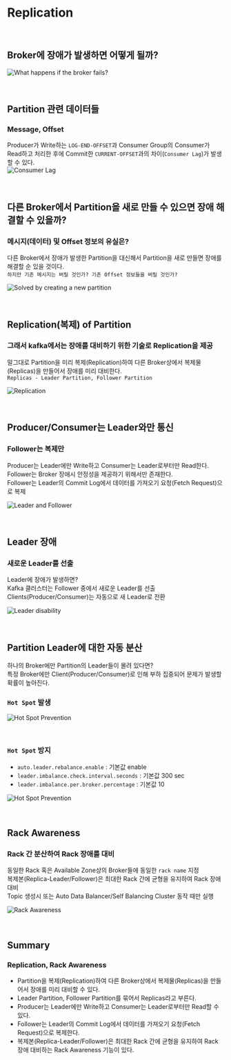 # Replication

<br>

## Broker에 장애가 발생하면 어떻게 될까?
![What happens if the broker fails?](../images/39.What%20happens%20if%20the%20broker%20fails..PNG)

<br>

## Partition 관련 데이터들
### Message, Offset
Producer가 Write하는 `LOG-END-OFFSET`과 Consumer Group의 Consumer가 Read하고 처리한 후에 Commit한 `CURRENT-OFFSET`과의 차이(`Consumer Lag`)가 발생할 수 있다.  
![Consumer Lag](../images/40.Consumer%20Lag.PNG)

<br>

## 다른 Broker에서 Partition을 새로 만들 수 있으면 장애 해결할 수 있을까?
### 메시지(데이터) 및 Offset 정보의 유실은?
다른 Broker에서 장애가 발생한 Partition을 대신해서 Partition을 새로 만들면 장애를 해결할 순 있을 것이다.  
`하지만 기존 메시지는 버릴 것인가? 기존 Offset 정보들을 버릴 것인가?`  

![Solved by creating a new partition](../images/41.Solved%20by%20creating%20a%20new%20partition.PNG)

<br>

## Replication(복제) of Partition
### 그래서 kafka에서는 장애를 대비하기 위한 기술로 Replication을 제공
말그대로 Partition을 미리 복제(Replication)하여 다른 Broker상에서 복제물(Replicas)을 만들어서 장애를 미리 대비한다.  
`Replicas - Leader Partition, Follower Partition`

![Replication](../images/42.Replication.PNG)

<br>

## Producer/Consumer는 Leader와만 통신
### Follower는 복제만
Producer는 Leader에만 Write하고 Consumer는 Leader로부터만 Read한다.  
Follower는 Broker 장애시 안정성을 제공하기 위해서만 존재한다.  
Follower는 Leader의 Commit Log에서 데이터를 가져오기 요청(Fetch Request)으로 복제  

![Leader and Follower](../images/43.Leader%20and%20Follower.PNG)

<br>

## Leader 장애
### 새로운 Leader를 선출
Leader에 장애가 발생하면?  
Kafka 클러스터는 Follower 중에서 새로운 Leader를 선출  
Clients(Producer/Consumer)는 자동으로 새 Leader로 전환  

![Leader disability](../images/44.Leader%20disability.PNG)

<br>

## Partition Leader에 대한 자동 분산
하나의 Broker에만 Partition의 Leader들이 몰려 있다면?  
특정 Broker에만 Client(Producer/Consumer)로 인해 부하 집중되어 문제가 발생할 확률이 높아진다.  
### `Hot Spot` 발생

![Hot Spot Prevention](../images/45.Hot%20Spot%20Prevention.PNG)

<br>

### `Hot Spot` 방지
* `auto.leader.rebalance.enable` : 기본값 enable 
* `leader.imbalance.check.interval.seconds` : 기본값 300 sec
* `leader.imbalance.per.broker.percentage` : 기본값 10

![Hot Spot Prevention](../images/46.Hot%20Spot%20Prevention2.PNG)

<br>

## Rack Awareness
### Rack 간 분산하여 Rack 장애를 대비
동일한 Rack 혹은 Available Zone상의 Broker들에 동일한 `rack name` 지정  
복제본(Replica-Leader/Follower)은 최대한 Rack 간에 균형을 유지하여 Rack 장애 대비  
Topic 생성시 또는 Auto Data Balancer/Self Balancing Cluster 동작 때만 실행  

![Rack Awareness](../images/47.Rack%20Awareness.PNG)

<br>

## Summary
### Replication, Rack Awareness
* Partition을 복제(Replication)하여 다른 Broker상에서 복제물(Replicas)을 만들어서 장애를 미리 대비할 수 있다.
* Leader Partition, Follower Partition를 묶어서 Replicas라고 부른다.
* Producer는 Leader에만 Write하고 Consumer는 Leader로부터만 Read할 수 있다.
* Follower는 Leader의 Commit Log에서 데이터를 가져오기 요청(Fetch Request)으로 복제한다.
* 복제본(Replica-Leader/Follower)은 최대한 Rack 간에 균형을 유지하여 Rack 장애 대비하는 Rack Awareness 기능이 있다.